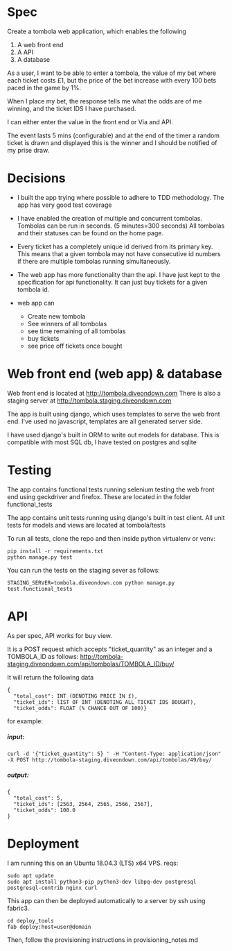 # Spec

Create a tombola web application, which enables the following
1. A web front end
2. A API
3. A database

As a user, I want to be able to enter a tombola, the value of my bet where each ticket costs £1, but the price of the bet increase with every 100 bets paced in the game by 1%.

When I place my bet, the response tells me what the odds are of me winning, and the ticket IDS I have purchased.

I can either enter the value in the front end or Via and API.

The event lasts 5 mins (configurable) and at the end of the timer a random ticket is drawn and displayed this is the winner and I should be notified of my prise draw.

# Decisions
- I built the app trying where possible to adhere to TDD methodology. The app has very good test coverage

- I have enabled the creation of multiple and concurrent tombolas. Tombolas can be run in seconds. (5 minutes=300 seconds) All tombolas and their statuses can be found on the home page.

- Every ticket has a completely unique id derived from its primary key. This means that a given tombola may not have consecutive id numbers if there are multiple tombolas running simultaneously.

- The web app has more functionality than the api. I have just kept to the specification for api functionality. It can just buy tickets for a given tombola id.

- web app can
  - Create new tombola
  - See winners of all tombolas
  - see time remaining of all tombolas
  - buy tickets
  - see price off tickets once bought

# Web front end (web app) & database

Web front end is located at http://tombola.diveondown.com
There is also a staging server at http://tombola.staging.diveondown.com

The app is built using django, which uses templates to serve the web front end. I've used no javascript, templates are all generated server side.

I have used django's built in ORM to write out models for database. This is compatible with most SQL db, I have tested on postgres and sqlite

# Testing

The app contains functional tests running selenium testing the web front end using geckdriver and firefox. These are located in the folder functional_tests

The app contains unit tests running using django's built in test client. All unit tests for models and views are located at tombola/tests

To run all tests, clone the repo and then inside python virtualenv or venv:
```
pip install -r requirements.txt
python manage.py test
```
You can run the tests on the staging sever as follows:
```
STAGING_SERVER=tombola.diveondown.com python manage.py test.functional_tests
```

# API
As per spec, API works for buy view.

It is a POST request which accepts "ticket_quantity" as an integer and a TOMBOLA_ID as follows:
http://tombola-staging.diveondown.com/api/tombolas/TOMBOLA_ID/buy/

It will return the following data
```
{
  "total_cost": INT (DENOTING PRICE IN £),
  "ticket_ids": lIST OF INT (DENOTING ALL TICKET IDS BOUGHT),
  "ticket_odds": FLOAT (% CHANCE OUT OF 100)}
```
for example:
##### input:
```
curl -d '{"ticket_quantity": 5} ' -H "Content-Type: application/json" -X POST http://tombola-staging.diveondown.com/api/tombolas/49/buy/
```
##### output:
```
{
  "total_cost": 5,
  "ticket_ids": [2563, 2564, 2565, 2566, 2567],
  "ticket_odds": 100.0
}
```

# Deployment

I am running this on an Ubuntu 18.04.3 (LTS) x64 VPS.
reqs:
```
sudo apt update
sudo apt install python3-pip python3-dev libpq-dev postgresql postgresql-contrib nginx curl
```
This app can then be deployed automatically to a server by ssh using fabric3.
```
cd deploy_tools
fab deploy:host=user@domain
```
Then, follow the provisioning instructions in provisioning_notes.md
